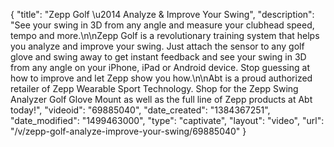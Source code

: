 {
    "title": "Zepp Golf  \u2014  Analyze & Improve Your Swing",
    "description": "See your swing in 3D from any angle and measure your clubhead speed, tempo and more.\n\nZepp Golf is a revolutionary training system that helps you analyze and improve your swing. Just attach the sensor to any golf glove and swing away to get instant feedback and see your swing in 3D from any angle on your iPhone, iPad or Android device. Stop guessing at how to improve and let Zepp show you how.\n\nAbt is a proud authorized retailer of Zepp Wearable Sport Technology. Shop for the Zepp Swing Analyzer Golf Glove Mount as well as the full line of Zepp products at Abt today!",
    "videoid": "69885040",
    "date_created": "1384367251",
    "date_modified": "1499463000",
    "type": "captivate",
    "layout": "video",
    "url": "\/v\/zepp-golf-analyze-improve-your-swing\/69885040"
}
